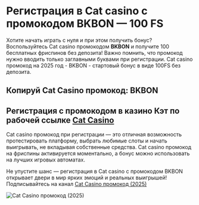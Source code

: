 # Регистрация в Cat casino с промокодом BKBON — 100 FS
Хотите начать играть с нуля и при этом получить бонус? Воспользуйтесь Cat casino промокодом **BKBON** и получите 100 бесплатных фриспинов без депозита! Важно помнить, что промокод нужно вводить только заглавными буквами при регистрации.
Cat casino промокод на 2025 год - BKBON - стартовый бонус в виде 100FS без депозита.
## Копируй Cat Casino промокод: BKBON
## Регистрация с промокодом в казино Кэт по рабочей ссылке [Cat Casino](https://linkcasino.ru/cat)

Cat casino промокод при регистрации — это отличная возможность протестировать платформу, выбрать любимые слоты и начать выигрывать, не вкладывая собственные средства. Cat casino промокод на фриспины активируется моментально, а бонус можно использовать на лучших игровых автоматах.

Не упустите шанс — регистрация в Cat casino с промокодом BKBON открывает двери в мир ярких эмоций и реальных выигрышей!
Подписывайтесь на канал [Cat Casino промокод (2025)](https://t.me/catcasinopromo)

![Cat Casino промокод (2025)](https://github.com/user-attachments/assets/95030a11-bf12-4ab8-aa5b-8a91f568010a)
